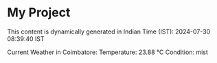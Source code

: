 # My Project

This content is dynamically generated in Indian Time (IST): 2024-07-30 08:39:40 IST


Current Weather in Coimbatore:
Temperature: 23.88 °C
Condition: mist
